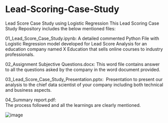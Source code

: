 # Lead-Scoring-Case-Study
Lead Score Case Study using Logistic Regression
This Lead Scoring Case Study Repository includes the below mentioned files:

01_Lead_Score_Case_Study.ipynb: A detailed commented Python File with Logistic Regression model developed for Lead Score Analysis for an education company named X Education that sells online courses to industry professionals.

02_Assignment Subjective Questions.docx: This word file contains answer to all the questions asked by the company in the word document provided.

03_Lead_Score_Case_Study_Presentation.pptx:  Presentation to present our analysis to the chief data scientist of your company including both technical and business aspects.

04_Summary report.pdf:   
The process followed and all the learnings are clearly mentioned.

![image](https://github.com/user-attachments/assets/acfb5104-54b4-4846-a2ca-16140cc4a7a4)

